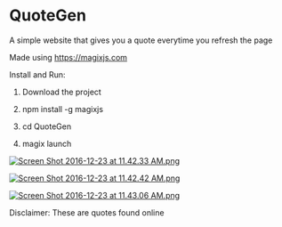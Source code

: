 # QuoteGen
A simple website that gives you a quote everytime you refresh the page

Made using https://magixjs.com

Install and Run:

1. Download the project

2. npm install -g magixjs

3. cd QuoteGen

4. magix launch


[![Screen Shot 2016-12-23 at 11.42.33 AM.png](https://s27.postimg.org/feqhbncqb/Screen_Shot_2016_12_23_at_11_42_33_AM.png)](https://postimg.org/image/siw1oc4rz/)

[![Screen Shot 2016-12-23 at 11.42.42 AM.png](https://s23.postimg.org/5a6nmiye3/Screen_Shot_2016_12_23_at_11_42_42_AM.png)](https://postimg.org/image/hotfmupw7/)

[![Screen Shot 2016-12-23 at 11.43.06 AM.png](https://s24.postimg.org/sun8gn6kl/Screen_Shot_2016_12_23_at_11_43_06_AM.png)](https://postimg.org/image/fqho3yeip/)



Disclaimer: These are quotes found online
